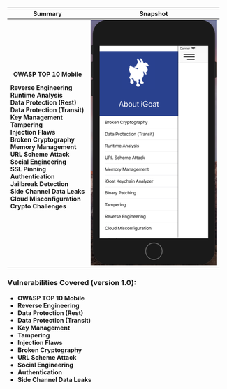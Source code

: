 Summary            |  Snapshot
:-------------------------:|:-------------------------:
__OWASP TOP 10 Mobile__ </br><p align="left">__Reverse Engineering__</br>__Runtime Analysis__</br>__Data Protection (Rest)__</br>__Data Protection (Transit)__</br>__Key Management__</br>__Tampering__</br>__Injection Flaws__</br>__Broken Cryptography__</br>__Memory Management__</br>__URL Scheme Attack__</br>__Social Engineering__</br>__SSL Pinning__</br>__Authentication__</br>__Jailbreak Detection__</br>__Side Channel Data Leaks__</br>__Cloud Misconfiguration__</br>__Crypto Challenges__ |  ![](https://raw.githubusercontent.com/swaroopsy/test/master/iGoat_2.png)





### Vulnerabilities Covered (version 1.0): ###
* __OWASP TOP 10 Mobile__
* __Reverse Engineering__
* __Data Protection (Rest)__
* __Data Protection (Transit)__
* __Key Management__
* __Tampering__ 
* __Injection Flaws__
* __Broken Cryptography__
* __URL Scheme Attack__
* __Social Engineering__
* __Authentication__
* __Side Channel Data Leaks__


